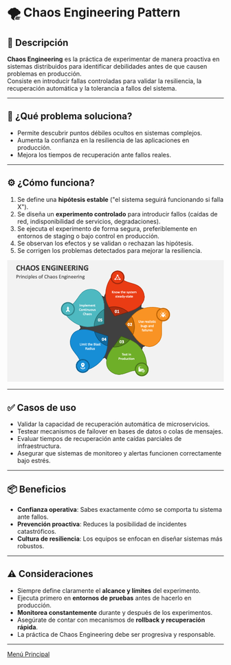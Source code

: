 # 🌪️ Chaos Engineering Pattern

## 🧩 Descripción

**Chaos Engineering** es la práctica de experimentar de manera proactiva en sistemas distribuidos para identificar debilidades antes de que causen problemas en producción.  
Consiste en introducir fallas controladas para validar la resiliencia, la recuperación automática y la tolerancia a fallos del sistema.

---

## 🎯 ¿Qué problema soluciona?

- Permite descubrir puntos débiles ocultos en sistemas complejos.
- Aumenta la confianza en la resiliencia de las aplicaciones en producción.
- Mejora los tiempos de recuperación ante fallos reales.

---

## ⚙️ ¿Cómo funciona?

1. Se define una **hipótesis estable** ("el sistema seguirá funcionando si falla X").
2. Se diseña un **experimento controlado** para introducir fallos (caídas de red, indisponibilidad de servicios, degradaciones).
3. Se ejecuta el experimento de forma segura, preferiblemente en entornos de staging o bajo control en producción.
4. Se observan los efectos y se validan o rechazan las hipótesis.
5. Se corrigen los problemas detectados para mejorar la resiliencia.

![Chaos Engineering Pattern](../images/chaos-engineering-slide1.png)

---

## ✅ Casos de uso

- Validar la capacidad de recuperación automática de microservicios.
- Testear mecanismos de failover en bases de datos o colas de mensajes.
- Evaluar tiempos de recuperación ante caídas parciales de infraestructura.
- Asegurar que sistemas de monitoreo y alertas funcionen correctamente bajo estrés.

---

## 📦 Beneficios

- **Confianza operativa**: Sabes exactamente cómo se comporta tu sistema ante fallos.
- **Prevención proactiva**: Reduces la posibilidad de incidentes catastróficos.
- **Cultura de resiliencia**: Los equipos se enfocan en diseñar sistemas más robustos.

---

## ⚠️ Consideraciones

- Siempre define claramente el **alcance y límites** del experimento.
- Ejecuta primero en **entornos de pruebas** antes de hacerlo en producción.
- **Monitorea constantemente** durante y después de los experimentos.
- Asegúrate de contar con mecanismos de **rollback y recuperación rápida**.
- La práctica de Chaos Engineering debe ser progresiva y responsable.

---

[Menú Principal](https://github.com/wilfredoha/cloud-architecture-patterns)